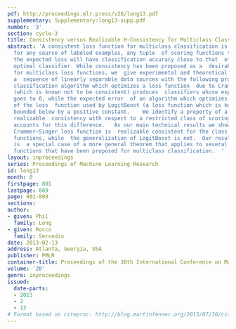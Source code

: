 ```yaml
---
pdf: http://proceedings.mlr.press/v28/long13.pdf
supplementary: Supplementary:long13-supp.pdf
number: '3'
section: cycle-3
title: Consistency versus Realizable H-Consistency for Multiclass Classification
abstract: 'A consistent loss function for multiclass classification is one such  that
  for any source of labeled examples, any tuple  of scoring functions that  minimizes
  the expected loss will have classification accuracy close to that  of the Bayes
  optimal classifier. While consistency has been proposed as a  desirable property
  for multiclass loss functions, we  give experimental and theoretical results exhibiting
  a  sequence of linearly separable data sources with the following property:  a multiclass
  classification algorithm which optimizes a loss function  due to Crammer and Singer
  (which is known not to be consistent) produces  classifiers whose expected error
  goes to 0, while the expected error  of an algorithm which optimizes a generalization
  of the loss  function used by LogitBoost (a loss function which is known to be consistent)  is
  bounded below by a positive constant.    We identify a property of a loss function,
  realizable  consistency with respect to a restricted class of scoring functions,  that
  accounts for this difference.   As our main technical results we show  that the
  Crammer–Singer loss function is  realizable consistent for the class of linear scoring
  functions, while  the generalization of LogitBoost is not.  Our result for LogitBoost
  is  a special case of a more general theorem that applies to several other  loss
  functions that have been proposed for multiclass classification.  '
layout: inproceedings
series: Proceedings of Machine Learning Research
id: long13
month: 0
firstpage: 801
lastpage: 809
page: 801-809
sections: 
author:
- given: Phil
  family: Long
- given: Rocco
  family: Servedio
date: 2013-02-13
address: Atlanta, Georgia, USA
publisher: PMLR
container-title: Proceedings of the 30th International Conference on Machine Learning
volume: '28'
genre: inproceedings
issued:
  date-parts:
  - 2013
  - 2
  - 13
# Format based on citeproc: http://blog.martinfenner.org/2013/07/30/citeproc-yaml-for-bibliographies/
---
```

